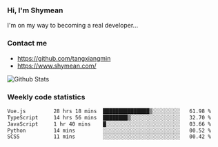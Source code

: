 ### Hi, I'm Shymean

I'm on my way to becoming a real developer...

### Contact me

- <https://github.com/tangxiangmin>
- <https://www.shymean.com/>

![Github Stats](https://github-readme-stats.vercel.app/api?username=tangxiangmin&show_icons=true&theme=dark)


###  Weekly code statistics

<!--START_SECTION:waka-->

```txt
Vue.js         28 hrs 18 mins  ███████████████▒░░░░░░░░░   61.98 %
TypeScript     14 hrs 56 mins  ████████▒░░░░░░░░░░░░░░░░   32.70 %
JavaScript     1 hr 40 mins    █░░░░░░░░░░░░░░░░░░░░░░░░   03.66 %
Python         14 mins         ░░░░░░░░░░░░░░░░░░░░░░░░░   00.52 %
SCSS           11 mins         ░░░░░░░░░░░░░░░░░░░░░░░░░   00.42 %
```

<!--END_SECTION:waka-->